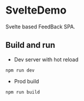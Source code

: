 # SvelteDemo

Svelte based FeedBack SPA.

## Build and run

- Dev server with hot reload

```
npm run dev
```

- Prod build

```
npm run build
```
